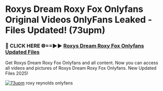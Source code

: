 # Roxys Dream Roxy Fox Onlyfans Original Videos 0nlyFans Leaked - Files Updated! (73upm)

<h3>🔴 CLICK HERE 🌐==►► <a href="https://tinyurl.com/brd5kh86" rel="nofollow">Roxys Dream Roxy Fox Onlyfans Updated Files</a></h3>

Get Roxys Dream Roxy Fox Onlyfans and all content. Now you can access all videos and pictures of Roxys Dream Roxy Fox Onlyfans. New Updated Files 2025!

[![73upm](https://i.imgur.com/K7sEzmb.gif)](https://tinyurl.com/brd5kh86)
roxy reynolds onlyfans